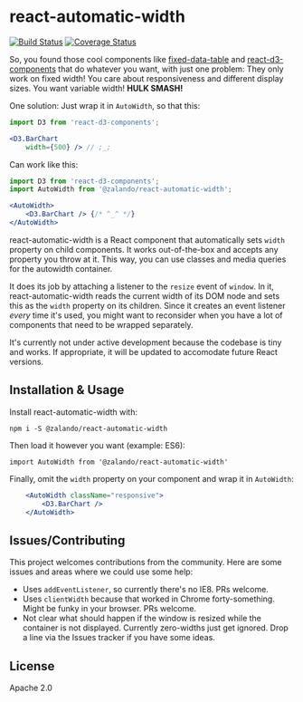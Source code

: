 # react-automatic-width

[![Build Status](https://travis-ci.org/zalando/react-automatic-width.svg?branch=master)](https://travis-ci.org/zalando/react-automatic-width) [![Coverage Status](https://coveralls.io/repos/github/zalando/react-automatic-width/badge.svg?branch=master)](https://coveralls.io/github/zalando/react-automatic-width?branch=master)

So, you found those cool components like [fixed-data-table](https://facebook.github.io/fixed-data-table/) and [react-d3-components](https://github.com/codesuki/react-d3-components) that do whatever you want, with just one problem: They only work on fixed width! You care about responsiveness and different display sizes. You want variable width! **HULK SMASH!**

One solution: Just wrap it in `AutoWidth`, so that this:

~~~ jsx
import D3 from 'react-d3-components';

<D3.BarChart
    width={500} /> // ;_;
~~~

Can work like this:

~~~ jsx
import D3 from 'react-d3-components';
import AutoWidth from '@zalando/react-automatic-width';

<AutoWidth>
    <D3.BarChart /> {/* ^_^ */}
</AutoWidth>
~~~

react-automatic-width is a React component that automatically sets `width` property on child components. It works out-of-the-box and accepts any property you throw at it. This way, you can use classes and media queries for the autowidth container.

It does its job by attaching a listener to the `resize` event of `window`. In it, react-automatic-width reads the current width of its DOM node and sets this as the `width` property on its children. Since it creates an event listener *every* time it's used, you might want to reconsider when you have a lot of components that need to be wrapped separately.

It's currently not under active development because the codebase is tiny and works. If appropriate, it will be updated to accomodate future React versions.

## Installation & Usage

Install react-automatic-width with:

    npm i -S @zalando/react-automatic-width

Then load it however you want (example: ES6):

    import AutoWidth from '@zalando/react-automatic-width'

Finally, omit the `width` property on your component and wrap it in `AutoWidth`:

~~~ jsx
    <AutoWidth className="responsive">
        <D3.BarChart />
    </AutoWidth>
~~~

## Issues/Contributing

This project welcomes contributions from the community. Here are some issues and areas where we could use some help:

* Uses `addEventListener`, so currently there's no IE8. PRs welcome.
* Uses `clientWidth` because that worked in Chrome forty-something. Might be funky in your browser. PRs welcome.
* Not clear what should happen if the window is resized while the container is not displayed. Currently zero-widths just get ignored. Drop a line via the Issues tracker if you have some ideas.

## License

Apache 2.0
